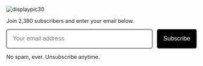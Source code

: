 

![displaypic30](/img/keyboard.png) 

<!-- Change to keyboard image from knowledge worker -->

Join 2,380 subscribers and enter your email below.

<style>
  .gumroad-follow-form-embed {
    zoom: 1;
    display: flex; }
    .gumroad-follow-form-embed * {
      margin: 0;
      border: 0;
      padding: 0;
      outline: 0;
      box-sizing: border-box !important; }
    .gumroad-follow-form-embed input {
      flex: 1;
      margin-right: .75rem;
      outline: none;
      font-family: "Mabry Pro", sans-serif;
      padding: 0.875rem 1rem;
      font-size: 1rem;
      line-height: 1.3;
      border: solid 0.0625rem #000;
      border-radius: 0.25rem;
      display: block;
      width: 100%;
      background-color: #ffffff;
      color: #000; }
    .gumroad-follow-form-embed button {
      background: #000;
      color: #fff;
      font-size: 1rem;
      line-height: 1.3;
      padding: 0.875rem 1rem;
      border: solid 0.0625rem #000;
      border-radius: 0.25rem;
      font-family: "Mabry Pro", sans-serif;
      cursor: pointer;
      width: -webkit-fit-content;
      width: -moz-fit-content;
      width: fit-content;
      transition: all 0.14s ease-out; }
      .gumroad-follow-form-embed button:hover {
        background-color: #ff90e8;
        color: #000;
        transform: translate(-0.25rem, -0.25rem);
        box-shadow: 4px 4px 0px #000; }
</style>
<form action="https://app.gumroad.com/follow_from_embed_form" class="form gumroad-follow-form-embed" method="post">
<input name="seller_id" type="hidden" value="7807279384399">
<input name="email" placeholder="Your email address" type="email">
<button data-custom-highlight-color="" type="submit">Subscribe</button>
</form>

No spam, ever. Unsubscribe anytime.

<br><br>